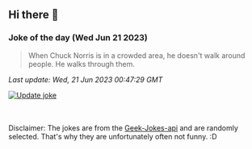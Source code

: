 ## Hi there 👋

### Joke of the day (Wed Jun 21 2023)
<!-- joke -->
>When Chuck Norris is in a crowded area, he doesn't walk around people. He walks through them.
<!-- /joke -->

*Last update: Wed, 21 Jun 2023 00:47:29 GMT*

[![Update joke](https://github.com/nclskfm/nclskfm/actions/workflows/joke.yml/badge.svg)](https://github.com/nclskfm/nclskfm/actions/workflows/joke.yml)

<br><br>
Disclaimer: The jokes are from the [Geek-Jokes-api](https://github.com/sameerkumar18/geek-joke-api) and are randomly selected. That's why they are unfortunately often not funny. :D
